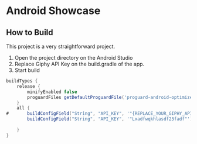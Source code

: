 # Android Showcase
## How to Build
This project is a very straightforward project.

1. Open the project directory on the Android Studio
2. Replace Giphy API Key on the build.gradle of the app.
3. Start build

```gradle
buildTypes {
    release {
        minifyEnabled false
        proguardFiles getDefaultProguardFile('proguard-android-optimize.txt'), 'proguard-rules.pro'
    }
    all {
#       buildConfigField("String", "API_KEY", '"{REPLACE_YOUR_GIPHY_API_KEY_HERE}"') # This part
        buildConfigField("String", "API_KEY", '"Lxadfwqkhlasdf23fadf"') # Replace like this
        
    }
}
```